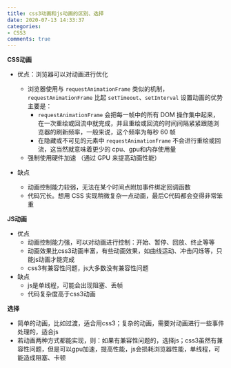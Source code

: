 ```yaml
---
title: css3动画和js动画的区别、选择
date: 2020-07-13 14:33:37
categories:
- CSS3
comments: true
---
```



**CSS动画**

- 优点：浏览器可以对动画进行优化
  - 浏览器使用与 `requestAnimationFrame` 类似的机制， `requestAnimationFrame`  比起 `setTimeout`、`setInterval` 设置动画的优势主要是：
    - `requestAnimationFrame` 会把每一帧中的所有 DOM 操作集中起来，在一次重绘或回流中就完成，并且重绘或回流的时间间隔紧紧跟随浏览器的刷新频率，一般来说，这个频率为每秒 60 帧
    - 在隐藏或不可见的元素中 `requestAnimationFrame` 不会进行重绘或回流，这当然就意味着更少的 cpu、gpu和内存使用量
  - 强制使用硬件加速 （通过 GPU 来提高动画性能）

- 缺点
  - 动画控制能力较弱，无法在某个时间点附加事件绑定回调函数
  - 代码冗长。想用 CSS 实现稍微复杂一点动画，最后C代码都会变得非常笨重



**JS动画**

- 优点
  - 动画控制能力强，可以对动画进行控制：开始、暂停、回放、终止等等
  - 动画效果比css3动画丰富，有些动画效果，如曲线运动、冲击闪烁等，只能js动画才能完成
  - css3有兼容性问题，js大多数没有兼容性问题
- 缺点
  - js是单线程，可能会出现阻塞、丢帧
  - 代码复杂度高于css3动画



**选择**

- 简单的动画，比如过渡，适合用css3；复杂的动画，需要对动画进行一些事件处理的，适合js
- 若动画两种方式都能实现，则：如果有兼容性问题的，选择js；css3虽然有兼容性问题，但是可以gpu加速，提高性能，js会损耗浏览器性能，单线程，可能造成阻塞、卡顿
